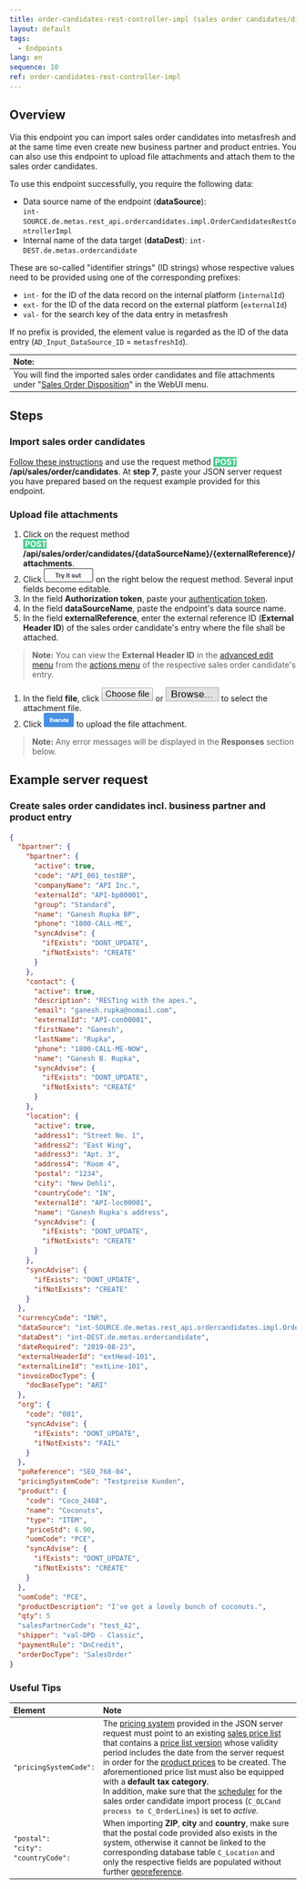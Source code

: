 ```yaml
---
title: order-candidates-rest-controller-impl (sales order candidates/disposition)
layout: default
tags:
  - Endpoints
lang: en
sequence: 10
ref: order-candidates-rest-controller-impl
---
```


## Overview
Via this endpoint you can import sales order candidates into metasfresh and at the same time even create new business partner and product entries. You can also use this endpoint to upload file attachments and attach them to the sales order candidates.

To use this endpoint successfully, you require the following data:
- Data source name of the endpoint (**dataSource**):<br> `int-SOURCE.de.metas.rest_api.ordercandidates.impl.OrderCandidatesRestControllerImpl`
- Internal name of the data target (**dataDest**): `int-DEST.de.metas.ordercandidate`

These are so-called "identifier strings" (ID strings) whose respective values need to be provided using one of the corresponding prefixes:
- `int-` for the ID of the data record on the internal platform (`internalId`)
- `ext-` for the ID of the data record on the external platform (`externalId`)
- `val-` for the search key of the data entry in metasfresh

If no prefix is provided, the element value is regarded as the ID of the data entry (`AD_Input_DataSource_ID` = `metasfreshId`).

| **Note:** |
| :--- |
| You will find the imported sales order candidates and file attachments under "[Sales Order Disposition](../../webui_collection/EN/Menu)" in the WebUI menu. |

## Steps

### Import sales order candidates
[Follow these instructions](General_info_REST_API) and use the request method **<span style="color: #ffffff; background-color: #49cc90">&nbsp;POST </span>/api/sales/order/candidates**. At **step 7**, paste your JSON server request you have prepared based on the request example provided for this endpoint.

### Upload file attachments
1. Click on the request method<br> **<span style="color: #ffffff; background-color: #49cc90">&nbsp;POST </span>/api/sales/order/candidates/{dataSourceName}/{externalReference}/attachments**.
1. Click !["Try it out"](assets/button_try_it_out.png) on the right below the request method. Several input fields become editable.
1. In the field **Authorization token**, paste your [authentication token](../../webui_collection/EN/Authentication_token).
1. In the field **dataSourceName**, paste the endpoint's data source name.
1. In the field **externalReference**, enter the external reference ID (**External Header ID**) of the sales order candidate's entry where the file shall be attached.
 >**Note:** You can view the **External Header ID** in the [advanced edit menu](../../webui_collection/EN/ViewModes#adv-edit) from the [actions menu](../../webui_collection/EN/StartAction#actions-menu) of the respective sales order candidate's entry.

1. In the field **file**, click ![Google Chrome: "Choose file"](assets/button_Choose_file.png) or ![Mozilla Firefox: "Browse..."](assets/button_Browse.png) to select the attachment file.
1. Click ![Execute](assets/button_execute.png) to upload the file attachment.
 >**Note:** Any error messages will be displayed in the **Responses** section below.

## Example server request

### Create sales order candidates incl. business partner and product entry
```json
{
  "bpartner": {
    "bpartner": {
      "active": true,
      "code": "API_001_testBP",
      "companyName": "API Inc.",
      "externalId": "API-bp00001",
      "group": "Standard",
      "name": "Ganesh Rupka BP",
      "phone": "1800-CALL-ME",
      "syncAdvise": {
        "ifExists": "DONT_UPDATE",
        "ifNotExists": "CREATE"
      }
    },
    "contact": {
      "active": true,
      "description": "RESTing with the apes.",
      "email": "ganesh.rupka@nomail.com",
      "externalId": "API-con00001",
      "firstName": "Ganesh",
      "lastName": "Rupka",
      "phone": "1800-CALL-ME-NOW",
      "name": "Ganesh B. Rupka",
      "syncAdvise": {
        "ifExists": "DONT_UPDATE",
        "ifNotExists": "CREATE"
      }
    },
    "location": {
      "active": true,
      "address1": "Street No. 1",
      "address2": "East Wing",
      "address3": "Apt. 3",
      "address4": "Room 4",
      "postal": "1234",
      "city": "New Dehli",
      "countryCode": "IN",
      "externalId": "API-loc00001",
      "name": "Ganesh Rupka's address",
      "syncAdvise": {
        "ifExists": "DONT_UPDATE",
        "ifNotExists": "CREATE"
      }
    },
    "syncAdvise": {
      "ifExists": "DONT_UPDATE",
      "ifNotExists": "CREATE"
    }
  },
  "currencyCode": "INR",
  "dataSource": "int-SOURCE.de.metas.rest_api.ordercandidates.impl.OrderCandidatesRestControllerImpl",
  "dataDest": "int-DEST.de.metas.ordercandidate",
  "dateRequired": "2019-08-23",
  "externalHeaderId": "extHead-101",
  "externalLineId": "extLine-101",
  "invoiceDocType": {
    "docBaseType": "ARI"
  },
  "org": {
    "code": "001",
    "syncAdvise": {
      "ifExists": "DONT_UPDATE",
      "ifNotExists": "FAIL"
    }
  },
  "poReference": "SEO_768-04",
  "pricingSystemCode": "Testpreise Kunden",
  "product": {
    "code": "Coco_2468",
    "name": "Coconuts",
    "type": "ITEM",
    "priceStd": 6.90,
    "uomCode": "PCE",
    "syncAdvise": {
      "ifExists": "DONT_UPDATE",
      "ifNotExists": "CREATE"
    }
  },
  "uomCode": "PCE",
  "productDescription": "I've got a lovely bunch of coconuts.",
  "qty": 5
  "salesPartnerCode": "test_42",
  "shipper": "val-DPD - Classic",
  "paymentRule": "OnCredit",
  "orderDocType": "SalesOrder"
}
```

### Useful Tips

| Element | Note |
| :--- | :--- |
| `"pricingSystemCode":` | The [pricing system](../../webui_collection/EN/Add_price-system) provided in the JSON server request must point to an existing [sales price list](../../webui_collection/EN/Add_price-list) that contains a [price list version](../../webui_collection/EN/Add_price-list-version) whose validity period includes the date from the server request in order for the [product prices](../../webui_collection/EN/Add_price) to be created. The aforementioned price list must also be equipped with a **default tax category**.<br> In addition, make sure that the [scheduler](../../webui_collection/EN/Menu) for the sales order candidate import process (`C_OLCand process to C_OrderLines`) is set to *active*. |
| `"postal":`<br>`"city":`<br>`"countryCode":` | When importing **ZIP**, **city** and **country**, make sure that the postal code provided also exists in the system, otherwise it cannot be linked to the corresponding database table `C_Location` and only the respective fields are populated without further [georeference](../../webui_collection/EN/Update_geocoding). |

